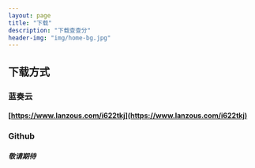 ```yaml
---
layout: page
title: "下载"
description: "下载查查分"
header-img: "img/home-bg.jpg"
---
```


## 下载方式

### **蓝奏云**

#### [https://www.lanzous.com/i622tkj](https://www.lanzous.com/i622tkj)

### **Github**

#### *敬请期待*
